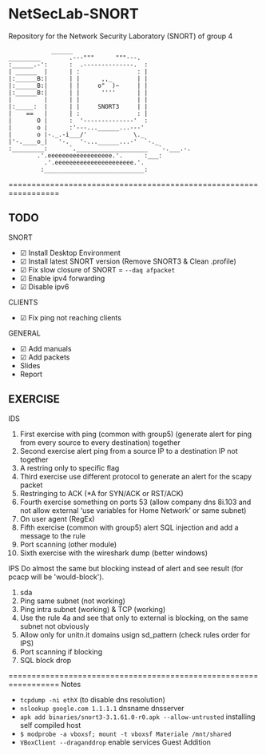 # NetSecLab-SNORT
Repository for the Network Security Laboratory (SNORT) of group 4


				______                     
	_________        .---"""      """---.              
	:______.-':      :  .--------------.  :             
	| ______  |      | :                : |             
	|:______B:|      | |      ,,_       | |             
	|:______B:|      | |     o"  )~     | |             
	|:______B:|      | |      ''''      | |             
	|         |      | |                | |             
	|:_____:  |      | |     SNORT3     | |             
	|    ==   |      | :                : |             
	|       O |      :  '--------------'  :             
	|       o |      :'---...______...---'              
	|       o |-._.-i___/'             \._              
	|'-.____o_|   '-.   '-...______...-'  `-._          
	:_________:      `.____________________   `-.___.-. 
			.'.eeeeeeeeeeeeeeeeee.'.      :___:
		      .'.eeeeeeeeeeeeeeeeeeeeee.'.         
		     :____________________________:
 


=================================================================
## TODO

SNORT

- ☑ Install Desktop Environment
- ☑ Install latest SNORT version (Remove SNORT3 & Clean .profile)
- ☑ Fix slow closure of SNORT = ```--daq afpacket```
- ☑ Enable ipv4 forwarding
- ☑ Disable ipv6

CLIENTS

- ☑ Fix ping not reaching clients

GENERAL

- ☑ Add manuals
- ☑ Add packets
-    Slides
-    Report

## EXERCISE
IDS
 1. First exercise with ping (common with group5) (generate alert for ping from every source to every destination) together
 2. Second exercise alert ping from a source IP to a destination IP not together
 3. A restring only to specific flag
 4. Third exercise use different protocol to generate an alert for the scapy packet
 5. Restringing to ACK (*A for SYN/ACK or RST/ACK)
 6. Fourth exercise something on ports 53 (allow company dns 8i.103 and not allow external ‘use variables for Home Network’ or same subnet)
 7. On user agent (RegEx)
 8. Fifth exercise (common with group5) alert SQL injection and add a message to the rule
 9. Port scanning (other module)
 10. Sixth exercise with the wireshark dump (better windows)

IPS
Do almost the same but blocking instead of alert and see result (for pcacp will be 'would-block').
 1. sda 
 20. Ping same subnet (not working)
 21. Ping intra subnet (working) & TCP (working)
 22. Use the rule 4a and see that only to external is blocking, on the same subnet not obviously
 23. Allow only for unitn.it domains usign sd_pattern (check rules order for IPS)
 24. Port scanning if blocking
 25. SQL block drop
 

=================================================================
Notes

- ```tcpdump -ni ethX``` (to disable dns resolution)
- ```nslookup google.com 1.1.1.1```  dnsname dnsserver
- ```apk add binaries/snort3-3.1.61.0-r0.apk --allow-untrusted``` installing self compiled host
- ```$ modprobe -a vboxsf; mount -t vboxsf Materiale /mnt/shared```
- ```VBoxClient --draganddrop``` enable services Guest Addition

